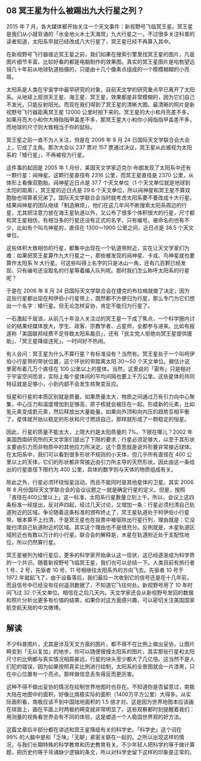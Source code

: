 ## 08 冥王星为什么被踢出九大行星之列？

2015 年 7 月，各大媒体都开始关注一个天文事件：新视野号飞临冥王星。冥王星是我们从小就背诵的「水金地火木土天海冥」九大行星之一。不过很多关注科普的读者知道，太阳系早就已经改成八大行星了，冥王星已经不再算入其中。

在新视野号飞行器接近冥王星之前，我们如果在搜索引擎里找冥王星的图片，凡是图片细节丰富、比较好看的都是电脑制作的效果图。真实的冥王星图片是哈勃望远镜几十年前从地球轨道拍摄的，只是由十几个像素点组成的一个模模糊糊的小亮斑。

太阳系是人类在宇宙学中最早研究的对象，目前天文学的研究重点早已离开了太阳系。从地球上观测天王星、海王星、冥王星，效果都是非常模糊的，因为它们自己不发光，只能反射阳光。而现在我们得到了冥王星的清晰大图。最清晰的照片是新视野号飞行器距离冥王星 12000 公里时拍下来的。冥王星的大小和月亮差不多，如果月亮大小和你大拇指指甲盖差不多，那冥王星大小和你小拇指指甲盖差不多，而地球的尺寸则大致相当于你的鼠标。

冥王星之前一直不为人关注，但是在 2006 年 8 月 24 日国际天文学联合会大会上，它成了主角。那次大会以 237 票对 157 票通过决议，冥王星从此被视为太阳系的「矮行星」，不再被视为行星。

这件事的起因是 2005 年 1 月份，美国天文学家迈克尔·布朗发现了太阳系中还有一颗行星：阋神星。这颗行星直径有 2316 公里，而冥王星直径是 2370 公里，从体形上看像双胞胎。阋神星近日点是 37.7 个天文单位（1 个天文单位就是地球到太阳的距离），冥王星的近日点是 29.6 个天文单位，所以阋神星和冥王星不算双胞胎也得算表兄弟了。国际天文学联合会当时就考虑太阳系要不要改成十大行星。结果阋神星的团队继续「制造麻烦」，他们在这几年间不断搜索太阳系周边的行星，尤其把注意力放在海王星轨道以外，又公布了很多个体积很大的行星，尺寸都和冥王星相仿。有相当多的行星还没有正式的名字，只有编号。被命名的也有不少，比如有个叫鸟神星的，直径在 1300～1900 公里之间，近日点是 38.5 个天文单位。

这些体积大致相仿的行星，都集中出现在一个轨道带附近，实在让天文学家们为难：如果把冥王星算作九大行星之一，那些被发现的阋神星、卡戎、鸟神星就也要算作太阳系 N 大行星。可这些叫得上名字的只是冰山一角，还有几百颗已经发现、只有编号还没取名的行星等着编入队列呢。那时我们怎么称呼太阳系的行星呢？

于是在 2006 年 8 月 24 日国际天文学联合会在捷克的布拉格就做了决定，因为这些行星都出现在柯伊伯小行星带上，既然都不方便归为行星，那么专门为它们想出一个名字：矮行星。但无论怎样妥协，肯定不能归为行星了。

一石激起千层浪，从前几十年没人关注过的冥王星一下成了焦点，一个科学圈内讨论的结果经媒体放大，学生、政客、宗教学者、占星师，全都参与进来。比如有报道称「美国联邦经费不足导致太阳系裁员」，还有「民主党人拒绝向冥王星提供援助」、「冥王星降级违宪」。一时间好不热闹。

有人会问：冥王星为什么不算行星？有标准没有？当然有。冥王星处于一个叫柯伊伯小行星带的带状位置，这个环状的带距离太阳 30～50 个天文单位。据估计这里密布着几万个直径在 100 公里以上的星体。当然，这里说的「密布」只是相对于宇宙空间而言，实际上每个星体间的平均间隔也要上千万公里。这些星体的共同特征就是足够小，小到内部不会发生核聚变反应。

恒星和行星的本质区别就是质量。如果质量太大，物质之间通过万有引力向中心聚集，中心压力和温度增加到足够高，原子核就会被压在一起，形成新的元素，比如氢元素变成氦元素，然后释放出大量能量。如果向外顶和向内压的趋势互相平衡了，星体就开始以稳定的形状和尺寸燃烧自己，那样就形成了一颗稳定的恒星。

因此，行星的质量不能太大，上限大约是太阳质量的 7%。下限在哪儿？2002 年美国西南研究所的天文学家们提出了下限的要求：行星必须足够大，以至于其形状主要由引力而非物质中的其他应力所决定。这个意思就是说外形要非常接近球体。在太阳系中，我们可以看到很多形状不规则的小天体，但几乎所有直径在 400 公里以上的天体，它们的形状都非常接近由引力所主导的天然形状。因此由这一条给出的行星直径下限约为 400 公里，具体的数字则与天体的物质组成有关。

除此之外，行星必须环绕恒星运动，而且不能同时是其他星体的卫星。其实 2006 年 8 月份国际天文学联合会的会议议题之一就是确定行星的定义。但是，按照「直径在400公里以上」这一标准，太阳系行星数量立刻上千。所以，会议上这四条标准一经提出，反对声四起，经过几天讨论，又增加一条：行星必须扫清自己轨道附近的区域。争论随着这条标准的颁布终止了，冥王星轨道处于柯伊伯小行星带，根本算不上扫清，于是冥王星也在投票中被驱除出行星行列，理由就是：它没能扫清自己轨道附近的区域。其实这个理由也不是很充分。反例就是，木星轨道区域附近也有数以万计的小行星。联合会的解释是，木星在轨道附近处于支配性地位，所以仍然算行星。

冥王星被列为矮行星后，更多的科学家开始承认这一现状，这已经逐渐成为科学界的一个共识。随着新视野号飞临冥王星，我们也可以总结一下。人类目前有旅行者 1 号、2 号，先驱者 10 号、11 号相继往太阳系外的方向飞去。先驱者 10 号于 1972 年就起飞了，由于设备落后，我们最后一次收到它的信号还是在十几年前，而且信号中已经没有任何遥测数据了，不知道它飞往何处。新视野号用了 10 年时间飞过 32 个天文单位。相信在之后几天内，天文学家还会从新视野号发回的数据和照片分析出更多有价值的结果。如果你对这方面感兴趣，可以密切关注美国国家航空航天局的中文微博。

## 解读

不少科普图片，尤其是涉及天文方面的图片，都不得不在比例上做出妥协，让图片畸变到「无以复加」的地步。你可以随便搜搜太阳系的图片，其实那些行星和太阳尺寸的比例都与真实情况相距甚远，行星的块头至少都大了几亿倍。这当然不是人们犯的错误，因为如果按照真实比例进行绘制，太阳系的全景图就会一片漆黑，只在中心位置有一个亮点。那样做信息丢失得反而更厉害。

这种不得不做出妥协的情况在绘制世界地图时也存在。不知道你是否留意过，南极大陆在地图中的面积，好像比南极实际的面积（1400万平方公里）大得多。从实际面积看，南极应该不到中国陆地面积的 1.5 倍才对。这是因为世界地图本应该画在球面上，画在平面上时两极的畸变就非常明显了。这些观察都时刻提醒着我们：用测量的视角看世界会有不同的体验，这是塑造一个人稳固世界观的好方法。

这篇文章后半部分都在讲述和冥王星降级有关的科学史。「科学史」这个词在 99% 的人脑中是和「乏味」「无聊」紧密关联在一起的。之所以出现这样的情况，与我们长期特殊的科学教育和历史教育有关。不少年轻人把科学约等于做计算题，把历史约等于背诵缺少逻辑的条文，所以对科学史留下这样的印象是正常的。

